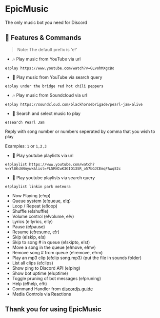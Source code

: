 # EpicMusic
The only music bot you need for Discord


## 📝 Features & Commands

> Note: The default prefix is 'e!'

* 🎶 Play music from YouTube via url

`e!play https://www.youtube.com/watch?v=GLvohMXgcBo`

* 🔎 Play music from YouTube via search query

`e!play under the bridge red hot chili peppers`

* 🎶 Play music from Soundcloud via url

`e!play https://soundcloud.com/blackhorsebrigade/pearl-jam-alive`

* 🔎 Search and select music to play

`e!search Pearl Jam`

Reply with song number or numbers seperated by comma that you wish to play

Examples: `1` or `1,2,3`

* 📃 Play youtube playlists via url

`e!playlist https://www.youtube.com/watch?v=YlUKcNNmywk&list=PL5RNCwK3GIO13SR_o57bGJCEmqFAwq82c`

* 🔎 Play youtube playlists via search query

`e!playlist linkin park meteora`
* Now Playing (e!np)
* Queue system (e!queue, e!q)
* Loop / Repeat (e!loop)
* Shuffle (e!shuffle)
* Volume control (e!volume, e!v)
* Lyrics (e!lyrics, e!ly)
* Pause (e!pause)
* Resume (e!resume, e!r)
* Skip (e!skip, e!s)
* Skip to song # in queue (e!skipto, e!st)
* Move a song in the queue (e!move, e!mv)
* Remove song # from queue (e!remove, e!rm)
* Play an mp3 clip (e!clip song.mp3) (put the file in sounds folder)
* List all clips (e!clips)
* Show ping to Discord API (e!ping)
* Show bot uptime (e!uptime)
* Toggle pruning of bot messages (e!pruning)
* Help (e!help, e!h)
* Command Handler from [discordjs.guide](https://discordjs.guide/)
* Media Controls via Reactions

## Thank you for using EpicMusic

